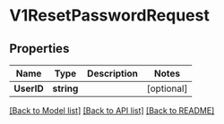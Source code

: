 # V1ResetPasswordRequest

## Properties

Name | Type | Description | Notes
------------ | ------------- | ------------- | -------------
**UserID** | **string** |  | [optional] 

[[Back to Model list]](../README.md#documentation-for-models) [[Back to API list]](../README.md#documentation-for-api-endpoints) [[Back to README]](../README.md)



